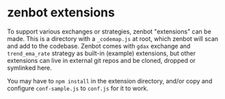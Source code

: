 # zenbot extensions

To support various exchanges or strategies, zenbot "extensions" can be made.
This is a directory with a `_codemap.js` at root, which zenbot will scan and add to the codebase.
Zenbot comes with `gdax` exchange and `trend_ema_rate` strategy as built-in (example) extensions, but other extensions
can live in external git repos and be cloned, dropped or symlinked here.

You may have to `npm install` in the extension directory, and/or copy and configure `conf-sample.js` to `conf.js` for it to work.
